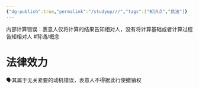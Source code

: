 ```yaml
---
{"dg-publish":true,"permalink":"/studyup///","tags":["知识点","民法"]}
---
```


内部计算错误：表意人仅将计算的结果告知相对人，没有将计算基础或者计算过程告知相对人 #背诵/概念 
# 法律效力
🗣️其属于无关紧要的动机错误，表意人不得据此行使撤销权